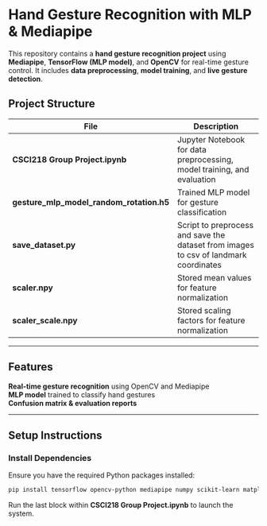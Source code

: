 # Hand Gesture Recognition with MLP & Mediapipe

This repository contains a **hand gesture recognition project** using **Mediapipe**, **TensorFlow (MLP model)**, and **OpenCV** for real-time gesture control. It includes **data preprocessing**, **model training**, and **live gesture detection**.

## Project Structure

| File | Description |
|------|------------|
| **CSCI218 Group Project.ipynb** | Jupyter Notebook for data preprocessing, model training, and evaluation |
| **gesture_mlp_model_random_rotation.h5** | Trained MLP model for gesture classification |
| **save_dataset.py** | Script to preprocess and save the dataset from images to csv of landmark coordinates |
| **scaler.npy** | Stored mean values for feature normalization |
| **scaler_scale.npy** | Stored scaling factors for feature normalization |

---

## Features
**Real-time gesture recognition** using OpenCV and Mediapipe  
**MLP model** trained to classify hand gestures  
**Confusion matrix & evaluation reports**  

---

## Setup Instructions

### **Install Dependencies**
Ensure you have the required Python packages installed:
```bash
pip install tensorflow opencv-python mediapipe numpy scikit-learn matplotlib seaborn
```
Run the last block within **CSCI218 Group Project.ipynb** to launch the system.

